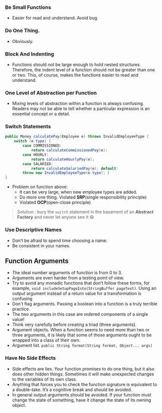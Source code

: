### Be Small Functions
- Easier for read and understand. Avoid bug.
### Do One Thing.
- Obviously.
### Block And Indenting
- Functions should not be large enough to hold nested structures. Therefore, the indent level of a function should not be greater than one or two. This, of course, makes the functions easier to read and understand.
### One Level of Abstraction per Function
- Mixing levels of abstraction within a function is always confusing. Readers may not be able to tell whether a particular expression is an essential concept or a detail.
### Switch Statements
```java
public Money calculatePay(Employee e) throws InvalidEmployeeType {
    switch (e.type) { 
        case COMMISSIONED:
            return calculateCommissionedPay(e); 
        case HOURLY:
            return calculateHourlyPay(e); 
        case SALARIED:
            return calculateSalariedPay(e); default:
        throw new InvalidEmployeeType(e.type); }
}
```
- Problem on function above:
  - It can be very large, when new employee types are added.
  - Do more one thing. Violated **SRP**(single responsibility principle)
  - Violated **OCP**(open-close principle)
  
> Solution : bury the ```switch``` statement in the basement of an **Abstract Factory** and never let anyone see it :smile: 

### Use Descriptive Names
- Don’t be afraid to spend time choosing a name.
- Be consistent in your names.

## Function Arguments
- The ideal number arguments of function is from 0 to 3.
- Arguments are even harder from a testing point of view.
- Try to avoid any monadic functions that don’t follow these forms, for example, ```void includeSetupPageInto(StringBuffer pageText)```. Using an output argument instead of a return value for a transformation is confusing
- Don't flag arguments. Passing a boolean into a function is a truly terrible practice.
- The two arguments in this case are ordered components of a single value!
- Think very carefully before creating a triad (three arguments).
- Argument objects. When a function seems to need more than two or three arguments, it is likely that some of those arguments ought to be wrapped into a class of their own.
- Argument list. ```public String format(String format, Object... args)```

### Have No Side Effects
- Side effects are lies. Your function promises to do one thing, but it also does other hidden things. Sometimes it will make unexpected changes to the variables of its own class.
- Anything that forces you to check the function signature is equivalent to a double-take. It’s a cognitive break and should be avoided.
- In general output arguments should be avoided. If your function must change the state of something, have it change the state of its owning object.
